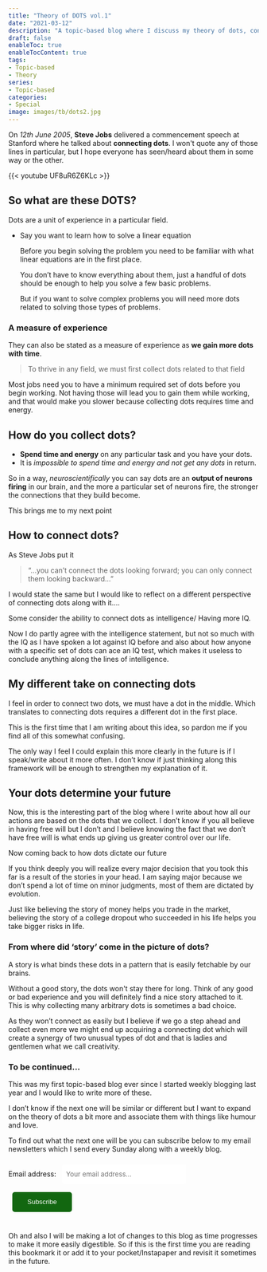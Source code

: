 ```yaml
---
title: "Theory of DOTS vol.1"
date: "2021-03-12"
description: "A topic-based blog where I discuss my theory of dots, connecting and collecting them"
draft: false
enableToc: true
enableTocContent: true
tags:
- Topic-based 
- Theory 
series:
- Topic-based 
categories:
- Special
image: images/tb/dots2.jpg
---
```


On *12th June 2005*, **Steve Jobs** delivered a commencement speech at Stanford where he talked about **connecting dots**. 
I won't quote any of those lines in particular, but I hope everyone has seen/heard about them in some way or the other.

{{< youtube UF8uR6Z6KLc >}}

## So what are these DOTS?

Dots are a unit of experience in a particular field.

 - Say you want to learn how to solve a linear equation 

    Before you begin solving the problem you need to be familiar with what linear equations are in the first place.

    You don’t have to know everything about them, just a handful of dots should be enough to help you solve a few basic problems.

    But if you want to solve complex problems you will need more dots related to solving those types of problems.

### A measure of experience

They can also be stated as a measure of experience as **we gain more dots with time**.

> To thrive in any field, we must first collect dots related to that field

Most jobs need you to have a minimum required set of dots before you begin working. Not having those will lead you to gain them while working, and that would make you slower because collecting dots requires time and energy.

## How do you collect dots?

-	**Spend time and energy** on any particular task and you have your dots.
-	It is *impossible to spend time and energy and not get any dots* in return.

So in a way, *neuroscientifically* you can say dots are an **output of neurons firing** in our brain, and the more a particular set of neurons fire, the stronger the connections that they build become.

This brings me to my next point

## How to connect dots?

As Steve Jobs put it 
> “…you can’t connect the dots looking forward; you can only connect them looking backward...”

I would state the same but I would like to reflect on a different perspective of connecting dots along with it.…

Some consider the ability to connect dots as intelligence/ Having more IQ.

Now I do partly agree with the intelligence statement, but not so much with the IQ as I have spoken a lot against IQ before and also about how anyone with a specific set of dots can ace an IQ test, which makes it useless to conclude anything along the lines of intelligence.

## My different take on connecting dots

I feel in order to connect two dots, we must have a dot in the middle.
Which translates to connecting dots requires a different dot in the first place.

This is the first time that I am writing about this idea, so pardon me if you find all of this somewhat confusing.

The only way I feel I could explain this more clearly in the future is if I speak/write about it more often. I don’t know if just thinking along this framework will be enough to strengthen my explanation of it.

## Your dots determine your future

Now, this is the interesting part of the blog where I write about how all our actions are based on the dots that we collect.
I don’t know if you all believe in having free will but I don’t and I believe knowing the fact that we don’t have free will is what ends up giving us greater control over our life.

Now coming back to how dots dictate our future 

If you think deeply you will realize every major decision that you took this far is a result of the stories in your head. I am saying major because we don’t spend a lot of time on minor judgments, most of them are dictated by evolution.

Just like believing the story of money helps you trade in the market, believing the story of a college dropout who succeeded in his life helps you take bigger risks in life.

### From where did ‘story’ come in the picture of dots?

A story is what binds these dots in a pattern that is easily fetchable by our brains.

Without a good story, the dots won't stay there for long. Think of any good or bad experience and you will definitely find a nice story attached to it.
This is why collecting many arbitrary dots is sometimes a bad choice.

As they won’t connect as easily but I believe if we go a step ahead and collect even more we might end up acquiring a connecting dot which will create a synergy of two unusual types of dot and that is ladies and gentlemen what we call creativity.

### To be continued...

This was my first topic-based blog ever since I started weekly blogging last year and I would like to write more of these. 

I don’t know if the next one will be similar or different but I want to expand on the theory of dots a bit more and associate them with things like humour and love.

To find out what the next one will be you can subscribe below to my email newsletters which I send every Sunday along with a weekly blog.

<div id="revue-embed">
<form action="https://www.getrevue.co/profile/teeaarbee/add_subscriber" method="post" id="revue-form" name="revue-form" target="_blank">
    <div class="revue-form-group">
    <label for="member_email">Email address: </label>
    <input class="mb-24 revue-form-field" placeholder="Your email address..." type="email" name="member[email]" id="member_email" style="width: 250px;padding: 8px;border-radius: 5px;font-family: inherit;border: 0;height: 40px;margin: 8px;">
    <div class="revue-form-actions" style="display: inline-block;">
        <input type="submit" class="button__large" value="Subscribe" name="member[subscribe]" id="member_submit" style="border: 0;height: 40px;width:120px;border-radius: 5px;background:#126710;color:#ffffff;cursor:pointer;margin: 8px;">
    </div>
    </div>
</form>
</div>
<br>
Oh and also I will be making a lot of changes to this blog as time progresses to make it more easily digestible. 
So if this is the first time you are reading this bookmark it or add it to your pocket/Instapaper and revisit it sometimes in the future. 